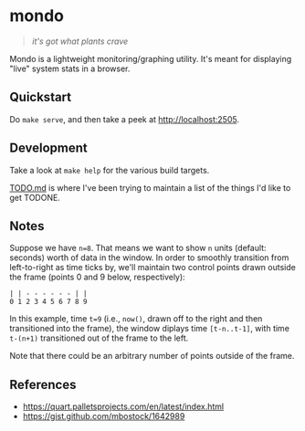 # mondo

> _it's got what plants crave_

Mondo is a lightweight monitoring/graphing utility. It's meant for displaying
"live" system stats in a browser.

## Quickstart

Do `make serve`, and then take a peek at <http://localhost:2505>.

## Development

Take a look at `make help` for the various build targets.

[TODO.md](TODO.md) is where I've been trying to maintain a list of the things I'd like to
get TODONE.

## Notes

Suppose we have `n=8`. That means we want to show `n` units (default: seconds)
worth of data in the window. In order to smoothly transition from left-to-right
as time ticks by, we'll maintain two control points drawn outside the frame
(points 0 and 9 below, respectively):

```text
| | - - - - - - | |
0 1 2 3 4 5 6 7 8 9
```

In this example, time `t=9` (i.e., `now()`, drawn off to the right and then
transitioned into the frame), the window diplays time `[t-n..t-1]`, with time
`t-(n+1)` transitioned out of the frame to the left.

Note that there could be an arbitrary number of points outside of the frame.

## References

* <https://quart.palletsprojects.com/en/latest/index.html>
* <https://gist.github.com/mbostock/1642989>
